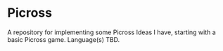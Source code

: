 # Picross
A repository for implementing some Picross Ideas I have, starting with a basic Picross game. Language(s) TBD.
